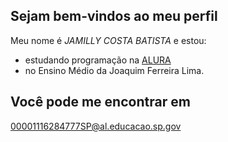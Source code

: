 ## Sejam bem-vindos ao meu perfil

Meu nome é _JAMILLY COSTA BATISTA_ e estou:
- estudando programação na [ALURA](www.alurastart.com.br)
- no Ensino Médio da Joaquim Ferreira Lima.

## Você pode me encontrar em
00001116284777SP@al.educacao.sp.gov

![]()
